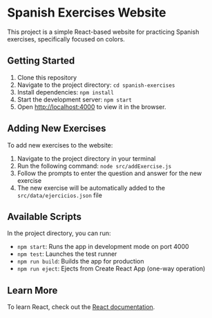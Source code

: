 # Spanish Exercises Website

This project is a simple React-based website for practicing Spanish exercises, specifically focused on colors.

## Getting Started

1. Clone this repository
2. Navigate to the project directory: `cd spanish-exercises`
3. Install dependencies: `npm install`
4. Start the development server: `npm start`
5. Open [http://localhost:4000](http://localhost:4000) to view it in the browser.

## Adding New Exercises

To add new exercises to the website:

1. Navigate to the project directory in your terminal
2. Run the following command: `node src/addExercise.js`
3. Follow the prompts to enter the question and answer for the new exercise
4. The new exercise will be automatically added to the `src/data/ejercicios.json` file

## Available Scripts

In the project directory, you can run:

- `npm start`: Runs the app in development mode on port 4000
- `npm test`: Launches the test runner
- `npm run build`: Builds the app for production
- `npm run eject`: Ejects from Create React App (one-way operation)

## Learn More

To learn React, check out the [React documentation](https://reactjs.org/).
